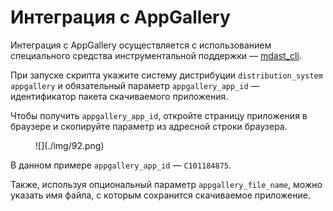 # Интеграция с AppGallery

Интеграция с AppGallery осуществляется с использованием специального средства инструментальной поддержки — [mdast_cli](https://appgallery.huawei.ru).

При запуске скрипта укажите систему дистрибуции `distribution_system appgallery` и обязательный параметр `appgallery_app_id` — идентификатор пакета скачиваемого приложения.

Чтобы получить `appgallery_app_id`, откройте страницу приложения в браузере и скопируйте параметр из адресной строки браузера.

<figure markdown>![](./img/92.png)</figure>

В данном примере `appgallery_app_id` — `С101184875`.

Также, используя опциональный параметр `appgallery_file_name`, можно указать имя файла, с которым сохранится скачиваемое приложение.
